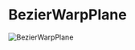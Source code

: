 # BezierWarpPlane

![BezierWarpPlane](https://github.com/shimizuyudai/UtilPack4Unity/blob/master/BezierWarpPlane/bezierwarp.gif)